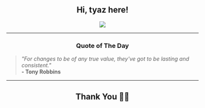 <h2 align="center"> Hi, tyaz here!</h2>

<p align="center">
<a href="https://github.com/tyazx" alt="github streak"><img src="https://dvst-streak.herokuapp.com/?user=tyazx&theme=tokyonight&fire=DD472C"></a>
</p>

<hr>
<h3 align="center">Quote of The Day</h3>
<p align="center">
<blockquote>
<i>"For changes to be of any true value, they've got to be lasting and consistent."</i>
<br>
<b>- Tony Robbins</b>
</blockquote>
</p>


<hr>
<h2 align="center">Thank You 🙏🏼</h2>
